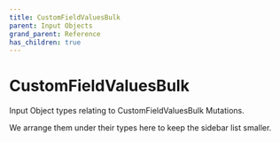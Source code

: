 ```yaml
---
title: CustomFieldValuesBulk
parent: Input Objects
grand_parent: Reference
has_children: true
---
```


# CustomFieldValuesBulk

Input Object types relating to CustomFieldValuesBulk Mutations.

We arrange them under their types here to keep the sidebar list smaller.

